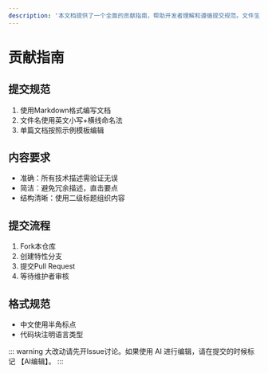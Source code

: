 ```yaml
---
description: '本文档提供了一个全面的贡献指南，帮助开发者理解和遵循提交规范。文件生成 SEO 元数据以优化在 GitHub 上的显示和搜索。'
---
```


# 贡献指南

## 提交规范
1. 使用Markdown格式编写文档
2. 文件名使用英文小写+横线命名法
3. 单篇文档按照示例模板编辑

## 内容要求
- 准确：所有技术描述需验证无误
- 简洁：避免冗余描述，直击要点
- 结构清晰：使用二级标题组织内容

## 提交流程
1. Fork本仓库
2. 创建特性分支
3. 提交Pull Request
4. 等待维护者审核

## 格式规范
- 中文使用半角标点
- 代码块注明语言类型

::: warning
大改动请先开Issue讨论。如果使用 AI 进行编辑，请在提交的时候标记 【AI编辑】。
:::


